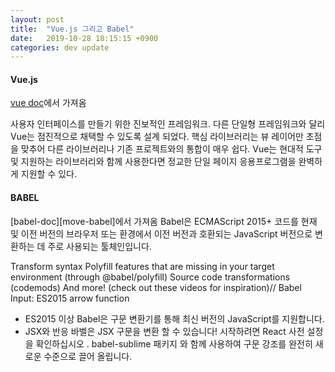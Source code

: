 ```yaml
---
layout: post
title:  "Vue.js 그리고 Babel"
date:   2019-10-28 18:15:15 +0900
categories: dev update
---
```



#### Vue.js
[vue doc][move-vue]에서 가져옴

사용자 인터페이스를 만들기 위한 진보적인 프레임워크.
다른 단일형 프레임워크와 달리 Vue는 점진적으로 채택할 수 있도록 설계 되었다.
핵심 라이브러리는 뷰 레이어만 초점을 맞추어 다른 라이브러리나 기존 프로젝트와의 통합이 매우 쉽다. 
Vue는 현대적 도구 및 지원하는 라이브러리와 함께 사용한다면 정교한 단일 페이지 응용프로그램을 완벽하게 지원할 수 있다.




#### BABEL
[babel-doc][move-babel]에서 가져옴
Babel은 ECMAScript 2015+ 코드를 현재 및 이전 버전의 브라우저 또는 환경에서 이전 버전과 호환되는 JavaScript 버전으로 변환하는 데 주로 사용되는 툴체인입니다. 

Transform syntax
Polyfill features that are missing in your target environment (through @babel/polyfill)
Source code transformations (codemods)
And more! (check out these videos for inspiration)// Babel Input: ES2015 arrow function

- ES2015 이상
Babel은 구문 변환기를 통해 최신 버전의 JavaScript를 지원합니다.
- JSX와 반응
바벨은 JSX 구문을 변환 할 수 있습니다! 시작하려면 React 사전 설정 을 확인하십시오 . babel-sublime 패키지 와 함께 사용하여 구문 강조를 완전히 새로운 수준으로 끌어 올립니다.

[move-vue]:[https://kr.vuejs.org]
[move-bable]:[https://babeljs.io/docs/en]